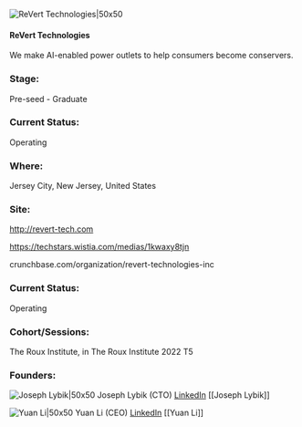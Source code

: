 

![ReVert Technologies|50x50](https://apimg.techstars.com/profiles/1662915245928_860332.png)

#### ReVert Technologies
We make AI-enabled power outlets to help consumers become conservers.

### Stage: 
Pre-seed - Graduate 

### Current Status: 
Operating

### Where:
Jersey City, New Jersey, United States

### Site:
http://revert-tech.com

https://techstars.wistia.com/medias/1kwaxy8tjn

crunchbase.com/organization/revert-technologies-inc

### Current Status: 
Operating

### Cohort/Sessions: 
The Roux Institute, in The Roux Institute 2022 T5

### Founders: 

![Joseph Lybik|50x50]() Joseph Lybik (CTO) [LinkedIn](https://) [[Joseph Lybik]]

![Yuan Li|50x50](https://www.f6s.com/static-resource/images/profile-placeholder-user.jpg) Yuan Li (CEO) [LinkedIn](https://linkedin.com/in/ryan-li-22120211) [[Yuan Li]]


